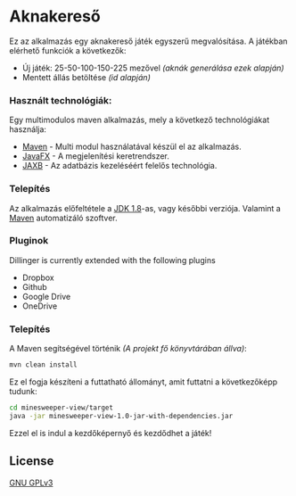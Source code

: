 # Aknakereső

Ez az alkalmazás egy aknakereső játék egyszerű megvalósítása. A játékban elérhető funkciók a következők: 
  - Új játék: 25-50-100-150-225 mezővel *(aknák generálása ezek alapján)*
  - Mentett állás betöltése *(id alapján)*
### Használt technológiák:

Egy multimodulos maven alkalmazás, mely a következő technológiákat használja:

* [Maven] - Multi modul használatával készül el az alkalmazás.
* [JavaFX] - A megjelenítési keretrendszer.
* [JAXB] - Az adatbázis kezeléséért felelős technológia.

### Telepítés

Az alkalmazás előfeltétele a [JDK 1.8](http://www.oracle.com/technetwork/java/javase/downloads/jdk8-downloads-2133151.html)-as, vagy későbbi verziója. Valamint a [Maven](https://maven.apache.org/) automatizáló szoftver.

### Pluginok
Dillinger is currently extended with the following plugins
* Dropbox
* Github
* Google Drive
* OneDrive

### Telepítés
A Maven segítségével történik *(A projekt fő könyvtárában állva)*:

```sh
mvn clean install
```
Ez el fogja készíteni a futtatható állományt, amit futtatni a következőképp tudunk:
```sh
cd minesweeper-view/target
java -jar minesweeper-view-1.0-jar-with-dependencies.jar
```
Ezzel el is indul a kezdőképernyő és kezdődhet a játék!

License
----
[GNU GPLv3](http://www.gnu.org/licenses/gpl-3.0.html)


   [Maven]: <https://maven.apache.org/>
   [git-repo-url]: <https://github.com/rabai/minesweeper.git>
   [JavaFX]: <http://docs.oracle.com/javase/8/javafx/get-started-tutorial/jfx-overview.htm>
   [JAXB]: <http://www.oracle.com/technetwork/articles/javase/index-140168.html>
